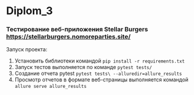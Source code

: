 # Diplom_3 
### Тестирование веб-приложения Stellar Burgers https://stellarburgers.nomoreparties.site/
Запуск проекта:
1. Установить библиотеки командой `pip install -r requirements.txt`
2. Запуск тестов выполняется по команде `pytest tests/`
3. Создание отчета pytest `pytest tests\ --alluredir=allure_results`
4. Просмотр отчетов в формате веб-страницы выполняется командой `allure serve allure_results`
